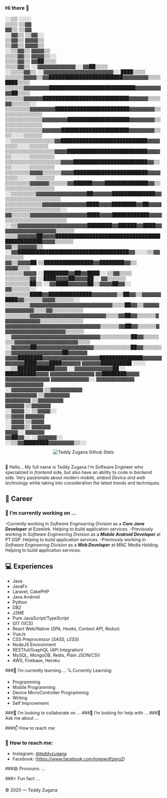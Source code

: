 ### Hi there 👋

   ░░▒▒                                        ░░░░            
                ▒▒▒▒                                        ▒▒▓▓            
                ▓▓▒▒                                        ▒▒▓▓            
              ░░▓▓▒▒                                        ▒▒▓▓░░          
              ▒▒▓▓▒▒                                        ▓▓▓▓▒▒          
              ▒▒▓▓▒▒                                        ▓▓▓▓▒▒          
            ░░▒▒▓▓▒▒                                        ▓▓▓▓▒▒          
            ▒▒▒▒▓▓▒▒                                        ▓▓▓▓▒▒░░        
            ▒▒▒▒▓▓▒▒                                        ▓▓██▒▒▒▒        
            ▒▒▒▒▓▓▒▒            ░░▓▓▓▓▓▓▓▓▓▓▓▓░░            ▓▓██▒▒▒▒        
          ░░▒▒▒▒▓▓▒▒      ░░▓▓▓▓▓▓▓▓▓▓▓▓▓▓▓▓▓▓▓▓▓▓░░        ████▒▒▒▒        
          ▒▒▒▒▒▒▓▓▓▓▒▒▓▓████████████████████████▓▓▓▓▓▓▓▓▒▒▒▒████▒▒▒▒        
          ▒▒▒▒▒▒▓▓▓▓▓▓▓▓████████████████████████████▓▓▓▓▓▓▓▓▓▓██▒▒▒▒        
          ▒▒▒▒▒▒▓▓▓▓▓▓████████████████████████████▓▓▓▓▓▓▒▒▒▒▓▓▒▒▒▒▒▒░░      
        ▒▒▒▒▒▒▒▒▓▓▓▓▓▓▓▓████████████████████████▓▓▓▓▓▓▓▓▒▒▒▒▒▒▒▒▒▒▒▒▒▒      
        ▒▒▒▒▒▒▒▒▒▒▒▒▓▓▓▓▓▓▓▓████████████████████▓▓▓▓▓▓▓▓▒▒▒▒▒▒▒▒▒▒▒▒▒▒      
        ▒▒▒▒▒▒▒▒▒▒▒▒▓▓▓▓▓▓██████████████████████▓▓▓▓▓▓▓▓▒▒▒▒░░░░▒▒▒▒▒▒      
      ░░▒▒▒▒▒▒▒▒▒▒▒▒▒▒▓▓████████████████████████████▓▓▓▓▒▒▒▒░░░░▒▒▒▒▒▒      
      ▒▒▒▒▒▒▒▒▒▒▒▒▒▒▒▒▓▓▓▓██████████████████████████▓▓▓▓▒▒░░░░░░▒▒▒▒▒▒▒▒    
      ▒▒▒▒▒▒▒▒▒▒▒▒▒▒▒▒▒▒▓▓▓▓████████████████████████▓▓▒▒▒▒░░░░░░▒▒▒▒▒▒▒▒    
      ▒▒▒▒▒▒▒▒▓▓▓▓▒▒▒▒▒▒▓▓▓▓████████████████████████▓▓▓▓▒▒▒▒░░░░░░▒▒▒▒▒▒    
      ▒▒▒▒▒▒▒▒▓▓▓▓▓▓▒▒▒▒▒▒▓▓██████▓▓▓▓██████████████▓▓▒▒▒▒▒▒▒▒▒▒▒▒▒▒▒▒▒▒    
    ░░▒▒▒▒▒▒▒▒▓▓▓▓▓▓▓▓▓▓▓▓▓▓▓▓██▓▓▓▓▓▓██████████████▓▓▒▒▒▒▒▒▒▒▒▒▒▒▒▒▒▒▒▒    
    ▒▒▒▒▒▒▒▒▒▒▒▒▓▓▓▓▓▓▓▓▓▓▓▓▓▓████▓▓▓▓████████▓▓██▓▓▓▓▒▒▒▒▒▒▒▒▒▒▒▒▒▒▒▒▒▒░░  
    ▓▓▒▒▒▒▒▒▓▓▓▓▓▓▓▓▓▓▓▓▓▓▓▓▓▓████▓▓▓▓████████████▓▓▓▓▒▒▒▒▒▒▒▒▒▒▒▒▒▒▒▒▒▒▒▒  
  ░░▒▒▓▓▓▓▓▓▓▓▓▓▓▓▓▓▓▓▓▓▓▓▓▓████████▓▓██████▓▓████▓▓▓▓▓▓▓▓▓▓▓▓▓▓▓▓▓▓▒▒▒▒▒▒  
  ▒▒▒▒▓▓▓▓▓▓██▓▓▓▓██████████████████████████████████████████████▓▓▓▓▒▒▒▒▒▒  
  ▓▓▒▒▓▓▓▓▓▓▒▒    ░░▓▓████████████████████████████████████▓▓░░░░▒▒▓▓▒▒▒▒▒▒  
  ▓▓▒▒▓▓▓▓██            ▒▒████████████████▓▓████████▓▓▒▒          ▓▓▓▓▒▒▒▒  
  ▒▒▒▒▒▒▓▓▓▓                ░░████████▓▓██▓▓████░░                ▒▒▓▓▒▒▒▒  
  ▒▒▒▒▒▒▒▒▓▓                  ░░████▓▓▓▓██▓▓▓▓██░░                ▓▓▒▒▒▒▒▒  
  ▒▒▒▒▒▒▒▒██▒▒            ░░▓▓████▓▓▓▓▓▓██▒▒▓▓▓▓██▓▓░░            ▓▓▒▒▒▒▒▒░░
  ▒▒▒▒▒▒▒▒████▓▓██████████████▓▓▓▓▓▓▓▓▒▒██▓▓▒▒▓▓▓▓▓▓████▓▓▒▒▒▒▒▒▓▓▓▓▒▒▒▒▒▒░░
  ▒▒▒▒▒▒▒▒▓▓▓▓▓▓▓▓▓▓▓▓▓▓▓▓▓▓▓▓▓▓▓▓▓▓▒▒▒▒██▓▓▒▒▓▓▓▓▓▓▓▓▓▓▓▓▓▓▒▒▒▒▓▓▒▒▒▒▒▒▒▒▒▒
  ▒▒▒▒▒▒▒▒▓▓▓▓▓▓▓▓▓▓▓▓▓▓▓▓▓▓▓▓▓▓▓▓▒▒▒▒▓▓██▓▓▒▒▒▒▒▒▓▓▓▓▓▓▓▓▓▓▓▓▒▒▒▒▒▒▒▒▒▒▒▒▒▒
  ▓▓▓▓▓▓▓▓▓▓▓▓▓▓▓▓▓▓▓▓▓▓▓▓▓▓▓▓▓▓▒▒▒▒▒▒▓▓██▓▓▒▒▒▒▒▒▓▓▓▓▓▓▓▓▓▓▓▓▓▓▓▓▓▓▓▓▒▒▒▒▒▒
░░▓▓▓▓▓▓▓▓▓▓▓▓▓▓▓▓▓▓▓▓▓▓▓▓▓▓▓▓▒▒▒▒▒▒▒▒▒▒██▓▓▒▒▒▒▒▒▒▒▓▓▓▓▓▓▓▓▓▓▓▓▓▓▓▓▓▓▓▓▒▒▒▒
░░▓▓▓▓▓▓██▓▓▓▓▓▓▓▓▓▓▓▓▓▓▓▓▓▓▒▒▒▒▒▒▒▒▒▒▒▒██▓▓▒▒▒▒▒▒▒▒▓▓▓▓▓▓▓▓▓▓▓▓▓▓▓▓██▓▓▓▓▓▓
  ▓▓▓▓████████▓▓▓▓▓▓▓▓▓▓▓▓▓▓▓▓▓▓██████████████▓▓▓▓▓▓▓▓▓▓▓▓████▓▓▓▓████▓▓▓▓▓▓
  ▓▓▓▓▓▓██████████                      ░░░░            ░░▒▒████████████▓▓▓▓
░░▓▓▓▓▓▓▓▓▓▓▓▓██░░                                            ██████████▓▓▓▓
  ▓▓▓▓▓▓▓▓▓▓▓▓▓▓                                              ▓▓████████▓▓▓▓
  ▓▓▓▓▓▓▓▓▓▓▓▓▓▓                                              ▓▓▓▓▓▓▓▓▓▓▓▓░░
    ▓▓▓▓▓▓▓▓▓▓▓▓                                              ▓▓▓▓▓▓▓▓▓▓▓▓  
    ░░▓▓▓▓▓▓▓▓▓▓                                              ▒▒▓▓▓▓▓▓▓▓▓▓  
      ▓▓▓▓▓▓▓▓▓▓                                              ▒▒▓▓▓▓▓▓▓▓    
        ▓▓▓▓▓▓▓▓                                              ▒▒▓▓▓▓▓▓▓▓    
          ▓▓▓▓▓▓                                              ▒▒▓▓▓▓▓▓      
          ░░▓▓▓▓░░                                            ▒▒▓▓▓▓░░      
            ▒▒▓▓▓▓                                            ▓▓▓▓▓▓        
              ░░▓▓▓▓                                        ▒▒▓▓▓▓          
                ░░▓▓▓▓▒▒                                  ▓▓▓▓▓▓            
                    ▓▓▓▓░░                              ▓▓▓▓▓▓              
                        ▓▓██▓▓░░                  ░░▓▓▓▓▓▓░░                
                            ░░▒▒▓▓████████▓▓▓▓▓▓▓▓▒▒░░    

<div align="center">
  <img src="https://github-readme-stats.vercel.app/api?username=kevinmel2000&show_icons=true&theme=dracula" alt="Teddy Zugana Github Stats">
</div>
<br>

👋 Hello... My full name is Teddy Zugana I'm Software Engineer who specialized in *frontend* side, but also have an ability to code in *backend* side. Very passionate about modern *mobile, embed Device and web technology* while taking into consideration the latest trends and techniques.

## 💼 Career

### 🔭 I’m currently working on ...
  
   -Currently working in *Software Engineering Division* as a ***Core Java Developer*** at Ezeelink. Helping to build application services.
   -Previously working in *Software Engineering Division* as a ***Mobile Android Developer*** at PT.GSP. Helping to build application services.
   -Previously working in *Software Engineering Division* as a ***Web Developer*** at MNC Media Holding. Helping to build application services.
  
## 💻 Experiences
- Java
- JavaFx
- Laravel, CakePHP
- Java Android
- Python
- DB2
- J2ME
- Pure JavaScript/TypeScript
- GIT (VCS)
- React Web/Native (*SPA, Hooks, Context API, Redux*)
- VueJs
- CSS Preprocessor (*SASS, LESS*)
- NodeJS Environment 
- RESTful/GraphQL (API Integration)
- MySQL, MongoDB, Redis, Plain JSON/CSV
- AWS, Firebase, Heroku

  
###🌱 I’m currently learning ... 🔍 Currently Learning:
- Programming
- Mobile Programming
- Device MicroController Programming
- Writing
- Self Improvement

###👯 I’m looking to collaborate on ...
###🤔 I’m looking for help with ...
###💬 Ask me about ...

###📫 How to reach me:
### 🚀 How to reach me:
- Instagram: [@teddyzugana](https://www.instagram.com/teddyzugana/)
- Facebook: (https://www.facebook.com/lonewolfzero2)

###😄 Pronouns: ...

###⚡ Fun fact: ...


© 2020 — Teddy Zugana
